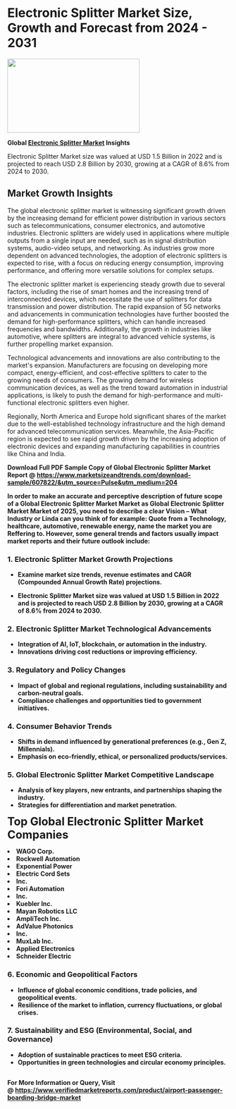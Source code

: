 <H1>Electronic Splitter Market Size, Growth and Forecast from 2024 - 2031</H1><img class="aligncenter size-medium wp-image-584254" src="https://thirdeyenews.in/wp-content/uploads/2024/09/Global-Market-Research-300x168.jpeg" alt="" width="300" height="168" /><p><strong>Global&nbsp;<a href="https://www.marketsizeandtrends.com/download-sample/607822/&amp;utm_source=Pulse&amp;utm_medium=204">Electronic Splitter Market</a> Insights</strong></p><p>Electronic Splitter Market size was valued at USD 1.5 Billion in 2022 and is projected to reach USD 2.8 Billion by 2030, growing at a CAGR of 8.6% from 2024 to 2030.</p><p><h2>Market Growth Insights</h2> <p>The global electronic splitter market is witnessing significant growth driven by the increasing demand for efficient power distribution in various sectors such as telecommunications, consumer electronics, and automotive industries. Electronic splitters are widely used in applications where multiple outputs from a single input are needed, such as in signal distribution systems, audio-video setups, and networking. As industries grow more dependent on advanced technologies, the adoption of electronic splitters is expected to rise, with a focus on reducing energy consumption, improving performance, and offering more versatile solutions for complex setups.</p> <p><strong></strong></p> <p>The electronic splitter market is experiencing steady growth due to several factors, including the rise of smart homes and the increasing trend of interconnected devices, which necessitate the use of splitters for data transmission and power distribution. The rapid expansion of 5G networks and advancements in communication technologies have further boosted the demand for high-performance splitters, which can handle increased frequencies and bandwidths. Additionally, the growth in industries like automotive, where splitters are integral to advanced vehicle systems, is further propelling market expansion.</p> <p>Technological advancements and innovations are also contributing to the market's expansion. Manufacturers are focusing on developing more compact, energy-efficient, and cost-effective splitters to cater to the growing needs of consumers. The growing demand for wireless communication devices, as well as the trend toward automation in industrial applications, is likely to push the demand for high-performance and multi-functional electronic splitters even higher.</p> <p>Regionally, North America and Europe hold significant shares of the market due to the well-established technology infrastructure and the high demand for advanced telecommunication services. Meanwhile, the Asia-Pacific region is expected to see rapid growth driven by the increasing adoption of electronic devices and expanding manufacturing capabilities in countries like China and India.</p> <p><strong></p><p><span class=""><strong>Download Full PDF Sample Copy of Global Electronic Splitter Market Report</strong> @ <a href="https://www.marketsizeandtrends.com/download-sample/607822/&amp;utm_source=Pulse&amp;utm_medium=204" target="_blank">https://www.marketsizeandtrends.com/download-sample/607822/&amp;utm_source=Pulse&amp;utm_medium=204</a></span></p><p>In order to make an accurate and perceptive description of future scope of a Global&nbsp;Electronic Splitter Market Market as Global&nbsp;Electronic Splitter Market Market of 2025, you need to describe a clear Vision &ndash; What Industry or Linda can you think of for example: Quote from a Technology, healthcare, automotive, renewable energy, name the market you are Reffering to. However, some general trends and factors usually impact market reports and their future outlook include:</p><h3>1.&nbsp;<strong>Electronic Splitter Market Growth Projections</strong></h3><ul><li>Examine market size trends, revenue estimates and CAGR (Compounded Annual Growth Rate) projections.</li><li><p>Electronic Splitter Market size was valued at USD 1.5 Billion in 2022 and is projected to reach USD 2.8 Billion by 2030, growing at a CAGR of 8.6% from 2024 to 2030.</p></li></ul><h3>2.&nbsp;<strong>Electronic Splitter Market Technological Advancements</strong></h3><ul><li>Integration of AI, IoT, blockchain, or automation in the industry.</li><li>Innovations driving cost reductions or improving efficiency.</li></ul><h3>3.&nbsp;<strong>Regulatory and Policy Changes</strong></h3><ul><li>Impact of global and regional regulations, including sustainability and carbon-neutral goals.</li><li>Compliance challenges and opportunities tied to government initiatives.</li></ul><h3>4.&nbsp;<strong>Consumer Behavior Trends</strong></h3><ul><li>Shifts in demand influenced by generational preferences (e.g., Gen Z, Millennials).</li><li>Emphasis on eco-friendly, ethical, or personalized products/services.</li></ul><h3>5.&nbsp;<strong>Global Electronic Splitter Market Competitive Landscape</strong></h3><ul><li>Analysis of key players, new entrants, and partnerships shaping the industry.</li><li>Strategies for differentiation and market penetration.</li></ul><p data-pm-slice="1 1 []"><span style="color: inherit; font-family: inherit; font-size: 25px;">Top Global Electronic Splitter Market Companies</span></p><div class="" data-test-id=""><p><li>WAGO Corp.</li><li> Rockwell Automation</li><li> Exponential Power</li><li> Electric Cord Sets</li><li> Inc.</li><li> Fori Automation</li><li> Inc.</li><li> Kuebler Inc.</li><li> Mayan Robotics LLC</li><li> AmpliTech Inc.</li><li> AdValue Photonics</li><li> Inc.</li><li> MuxLab Inc.</li><li> Applied Electronics</li><li> Schneider Electric</li></p></div><h3>6.&nbsp;<strong>Economic and Geopolitical Factors</strong></h3><ul><li>Influence of global economic conditions, trade policies, and geopolitical events.</li><li>Resilience of the market to inflation, currency fluctuations, or global crises.</li></ul><h3>7.&nbsp;<strong>Sustainability and ESG (Environmental, Social, and Governance)</strong></h3><ul><li>Adoption of sustainable practices to meet ESG criteria.</li><li>Opportunities in green technologies and circular economy principles.</li></ul><h2><strong style="font-size: 14px;">For More Information or Query, Visit @&nbsp;</strong><a style="background-color: #ffffff; font-size: 14px;" href="https://www.marketsizeandtrends.com/report/electronic-splitter-market/" target="_blank">https://www.verifiedmarketreports.com/product/airport-passenger-boarding-bridge-market</a></h2>
